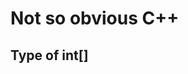 # Not so obvious C++

## Type of int[]


<!--stackedit_data:
eyJoaXN0b3J5IjpbLTE2MTM1NzIwMjZdfQ==
-->